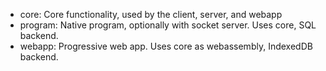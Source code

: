 * core: Core functionality, used by the client, server, and webapp
* program: Native program, optionally with socket server. Uses core, SQL backend.
* webapp: Progressive web app. Uses core as webassembly, IndexedDB backend.
